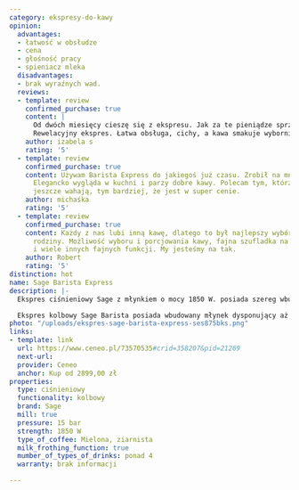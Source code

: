 ```yaml
---
category: ekspresy-do-kawy
opinion:
  advantages:
  - łatwość w obsłudze
  - cena
  - głośność pracy
  - spieniacz mleka
  disadvantages:
  - brak wyraźnych wad.
  reviews:
  - template: review
    confirmed_purchase: true
    content: |
      Od dwóch miesięcy cieszę się z ekspresu. Jak za te pieniądze sprzęt jest rewelacyjny. Doskonale nadaje się do codziennego użytku. Idealna wysokość i przestrzeń do do przygotowania dużej kawy.
      Rewelacyjny ekspres. Łatwa obsługa, cichy, a kawa smakuje wybornie. Dodatkowo świetna cena.
    author: izabela s
    rating: '5'
  - template: review
    confirmed_purchase: true
    content: Używam Barista Express do jakiegoś już czasu. Zrobił na mnie dobre wrażenie.
      Elegancko wygląda w kuchni i parzy dobre kawy. Polecam tym, którzy nadal się
      jeszcze wahają, tym bardziej, że jest w super cenie.
    author: michaśka
    rating: '5'
  - template: review
    confirmed_purchase: true
    content: Każdy z nas lubi inną kawę, dlatego to był najlepszy wybór dla naszej
      rodziny. Możliwość wyboru i porcjowania kawy, fajna szufladka na akcesoria,
      i wiele innych fajnych funkcji. My jesteśmy na tak.
    author: Robert
    rating: '5'
distinction: hot
name: Sage Barista Express
description: |-
  Ekspres ciśnieniowy Sage z młynkiem o mocy 1850 W. posiada szereg wbudowanych funkcji automatycznych, takich jak płukanie, czyszczenie i odkamienianie. Dzięki dyszy spieniającej - pozwala na przygotowanie mlecznych kaw pokrytych puszystą delikatną pianką. Urządzenie daje możliwość personalizacji.

  Ekspres kolbowy Sage Barista posiada wbudowany młynek dysponujący aż osiemnastoma różnymi grubościami mielenia, a funkcja Dry Puck usuwa nadmiar wody z kawy ubitej w filtrze. Dzięki temu użytkownik może dostosować intensywność napojów, za każdym razem ciesząc się ich wyjątkowym smakiem. Innowacyjna technologia wykorzystana podczas produkcji umożliwia całkowitą kontrolę temperatury podczas pozyskiwania kawowego ekstraktu. Proces ten odbywa się za sprawą elektronicznego systemu PID, który za każdym razem rejestruje i wyrównuje temperaturę parzenia. Funkcja Clean Me odpowiada za automatyczne czyszczenie ekspresu tuż po zakończeniu użytkowania urządzenia.
photo: "/uploads/ekspres-sage-barista-express-ses875bks.png"
links:
- template: link
  url: https://www.ceneo.pl/73570535#crid=358207&pid=21269
  next-url:
  provider: Ceneo
  anchor: Kup od 2899,00 zł
properties:
  type: ciśnieniowy
  functionality: kolbowy
  brand: Sage
  mill: true
  pressure: 15 bar
  strength: 1850 W
  type_of_coffee: Mielona, ziarnista
  milk_frothing_function: true
  mumber_of_types_of_drinks: ponad 4
  warranty: brak informacji

---
```

